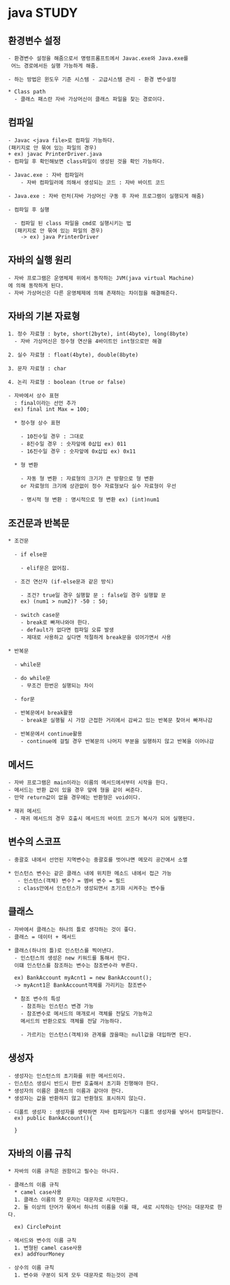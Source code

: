# java STUDY

## 환경변수 설정

    - 환경변수 설정을 해줌으로서 명령프롬프트에서 Javac.exe와 Java.exe를
     어느 경로에서든 실행 가능하게 해줌.

    - 하는 방법은 윈도우 기준 시스템 - 고급시스템 관리 - 환경 변수설정

    * Class path
      - 클래스 패스란 자바 가상머신이 클래스 파일을 찾는 경로이다.
      

  

## 컴파일
    - Javac <java file>로 컴파일 가능하다.
    (패키지로 안 묶여 있는 파일의 경우)
    + ex) javac PrinterDriver.java
    - 컴파일 후 확인해보면 class파일이 생성된 것을 확인 가능하다.

    - Javac.exe : 자바 컴파일러
        - 자바 컴파일러에 의해서 생성되는 코드 : 자바 바이트 코드

    - Java.exe : 자바 런처(자바 가상머신 구동 후 자바 프로그램이 실행되게 해줌)

    - 컴파일 후 실행
      
      - 컴파일 된 class 파일을 cmd로 실행시키는 법
      (패키지로 안 묶여 있는 파일의 경우)
        -> ex) java PrinterDriver

## 자바의 실행 원리

    - 자바 프로그램은 운영체제 위에서 동작하는 JVM(java virtual Machine)
    에 의해 동작하게 된다.
    - 자바 가상머신은 다른 운영체제에 의해 존재하는 차이점을 해결해준다.


## 자바의 기본 자료형

    1. 정수 자료형 : byte, short(2byte), int(4byte), long(8byte)
      - 자바 가상머신은 정수형 연산을 4바이트인 int형으로만 해결

    2. 실수 자료형 : float(4byte), double(8byte)
    
    3. 문자 자료형 : char

    4. 논리 자료형 : boolean (true or false)

    - 자바에서 상수 표현
      : final이라는 선언 추가
      ex) final int Max = 100;
      
      * 정수형 상수 표현 

        - 10진수일 경우 : 그대로
        - 8진수일 경우 : 숫자앞에 0삽입 ex) 011
        - 16진수일 경우 : 숫자앞에 0x삽입 ex) 0x11

      * 형 변환

        - 자동 형 변환 : 자료형의 크기가 큰 방향으로 형 변환
        or 자료형의 크기에 상관없이 정수 자료형보다 실수 자료형이 우선
      
        - 명시적 형 변환 : 명시적으로 형 변환 ex) (int)num1

## 조건문과 반복문

    * 조건문

      - if else문

        - elif문은 없어짐.
      
      - 조건 연산자 (if-else문과 같은 방식)
        
        - 조건? true일 경우 실행할 문 : false일 경우 실행할 문
        ex) (num1 > num2)? -50 : 50;

      - switch case문
        - break로 빠져나와야 한다.
        - default가 없다면 컴파일 오류 발생
        - 제대로 사용하고 싶다면 적절하게 break문을 섞어가면서 사용
    
    * 반복문

      - while문

      - do while문
        - 무조건 한번은 실행되는 차이

      - for문

      - 반복문에서 break활용
        - break문 실행될 시 가장 근접한 거리에서 감싸고 있는 반복문 찾아서 빠져나감
      
      - 반복문에서 continue활용
        - continue에 걸릴 경우 반복문의 나머지 부분을 실행하지 않고 반복을 이어나감

## 메서드

    - 자바 프로그램은 main이라는 이름의 메서드에서부터 시작을 한다.
    - 메서드는 반환 값이 있을 경우 앞에 형을 같이 써준다.
    - 만약 return값이 없을 경우에는 반환형은 void이다.

    * 재귀 메서드
      - 재귀 메서드의 경우 호출시 메서드의 바이트 코드가 복사가 되어 실행된다.


## 변수의 스코프

    - 중괄호 내에서 선언된 지역변수는 중괄호를 벗어나면 메모리 공간에서 소멸

    * 인스턴스 변수는 같은 클래스 내에 위치한 메소드 내에서 접근 가능
       - 인스턴스(객체) 변수? = 멤버 변수 = 필드
       : class안에서 인스턴스가 생성되면서 초기화 시켜주는 변수들
    

## 클래스

    - 자바에서 클래스는 하나의 틀로 생각하는 것이 좋다.
    - 클래스 = 데이터 + 메서드

    * 클래스(하나의 틀)로 인스턴스를 찍어낸다.
      - 인스턴스의 생성은 new 키워드를 통해서 한다.
      이떄 인스턴스를 참조하는 변수는 참조변수라 부른다.

      ex) BankAccount myAcnt1 = new BankAccount(); 
      -> myAcnt1은 BankAccount객체를 가리키는 참조변수

      * 참조 변수의 특성
        - 참조하는 인스턴스 변경 가능
        - 참조변수로 메서드의 매개로서 객체를 전달도 가능하고
        메서드의 반환으로도 객체를 전달 가능하다.

        - 가르키는 인스턴스(객체)와 관계를 끊을때는 null값을 대입하면 된다.


## 생성자

    - 생성자는 인스턴스의 초기화를 위한 메서드이다.
    - 인스턴스 생성시 반드시 한번 호출해서 초기화 진행해야 한다.
    * 생성자의 이름은 클래스의 이름과 같아야 한다.
    * 생성자는 값을 반환하지 않고 반환형도 표시하지 않는다.

    - 디폴트 생성자 : 생성자를 생략하면 자바 컴파일러가 디폴트 생성자를 넣어서 컴파일한다.
      ex) public BankAccount(){
        
      }

## 자바의 이름 규칙

    * 자바의 이름 규칙은 권함이고 필수는 아니다.

    - 클래스의 이름 규칙
      * camel case사용
      1. 클래스 이름의 첫 문자는 대문자로 시작한다.
      2. 둘 이상의 단어가 묶여서 하나의 이름을 이룰 때, 새로 시작하는 단어는 대문자로 한다.

      ex) CirclePoint
    
    - 메서드와 변수의 이름 규칙
      1. 변형된 camel case사용
      ex) addYourMoney

    - 상수의 이름 규칙
      1. 변수와 구분이 되게 모두 대문자로 하는것이 관례

  
